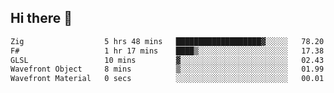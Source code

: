 ## Hi there 👋

 <!--START_SECTION:waka-->

```txt
Zig                  5 hrs 48 mins   ███████████████████▓░░░░░   78.20 %
F#                   1 hr 17 mins    ████▒░░░░░░░░░░░░░░░░░░░░   17.38 %
GLSL                 10 mins         ▓░░░░░░░░░░░░░░░░░░░░░░░░   02.43 %
Wavefront Object     8 mins          ▒░░░░░░░░░░░░░░░░░░░░░░░░   01.99 %
Wavefront Material   0 secs          ░░░░░░░░░░░░░░░░░░░░░░░░░   00.01 %
```

<!--END_SECTION:waka-->

<!--
**ValentinRapp/ValentinRapp** is a ✨ _special_ ✨ repository because its `README.md` (this file) appears on your GitHub profile.

Here are some ideas to get you started:

- 🔭 I’m currently working on ...
- 🌱 I’m currently learning ...
- 👯 I’m looking to collaborate on ...
- 🤔 I’m looking for help with ...
- 💬 Ask me about ...
- 📫 How to reach me: ...
- 😄 Pronouns: ...
- ⚡ Fun fact: ...
-->

